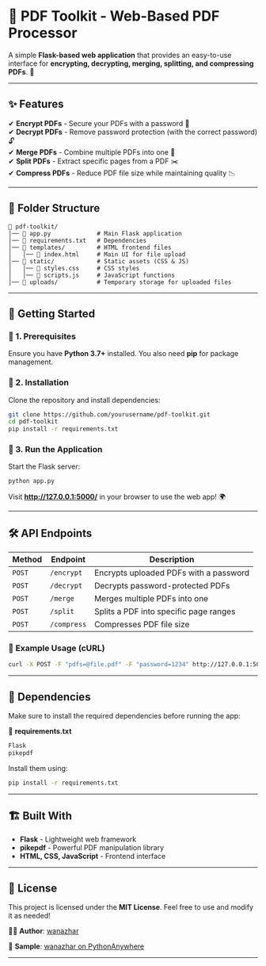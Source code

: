 # 📄 PDF Toolkit - Web-Based PDF Processor  

A simple **Flask-based web application** that provides an easy-to-use interface for **encrypting, decrypting, merging, splitting, and compressing PDFs**. 🚀  

---

## ✨ Features  

✔ **Encrypt PDFs** - Secure your PDFs with a password 🔐  
✔ **Decrypt PDFs** - Remove password protection (with the correct password) 🔓  
✔ **Merge PDFs** - Combine multiple PDFs into one 📎  
✔ **Split PDFs** - Extract specific pages from a PDF ✂️  
✔ **Compress PDFs** - Reduce PDF file size while maintaining quality 📉  

---

## 📂 Folder Structure  

```
📁 pdf-toolkit/
│── 📄 app.py             # Main Flask application  
│── 📄 requirements.txt   # Dependencies  
│── 📁 templates/         # HTML frontend files  
│   │── 📄 index.html     # Main UI for file upload  
│── 📁 static/            # Static assets (CSS & JS)  
│   │── 📄 styles.css     # CSS styles  
│   │── 📄 scripts.js     # JavaScript functions  
│── 📁 uploads/           # Temporary storage for uploaded files  
```

---

## 🚀 Getting Started  

### 🔹 1. Prerequisites  

Ensure you have **Python 3.7+** installed. You also need **pip** for package management.  

### 🔹 2. Installation  

Clone the repository and install dependencies:  

```sh
git clone https://github.com/yourusername/pdf-toolkit.git
cd pdf-toolkit
pip install -r requirements.txt
```

### 🔹 3. Run the Application  

Start the Flask server:  

```sh
python app.py
```

Visit **http://127.0.0.1:5000/** in your browser to use the web app! 🌍  

---

## 🛠️ API Endpoints  

| Method | Endpoint     | Description |
|--------|-------------|-------------|
| `POST` | `/encrypt`  | Encrypts uploaded PDFs with a password |
| `POST` | `/decrypt`  | Decrypts password-protected PDFs |
| `POST` | `/merge`    | Merges multiple PDFs into one |
| `POST` | `/split`    | Splits a PDF into specific page ranges |
| `POST` | `/compress` | Compresses PDF file size |

### 📝 Example Usage (cURL)  

```sh
curl -X POST -F "pdfs=@file.pdf" -F "password=1234" http://127.0.0.1:5000/encrypt -o encrypted.zip
```

---

## 📜 Dependencies  

Make sure to install the required dependencies before running the app:  

📄 **requirements.txt**  

```txt
Flask
pikepdf
```

Install them using:  

```sh
pip install -r requirements.txt
```

---

## 🏗️ Built With  

- **Flask** - Lightweight web framework  
- **pikepdf** - Powerful PDF manipulation library  
- **HTML, CSS, JavaScript** - Frontend interface  

---

## 📜 License  

This project is licensed under the **MIT License**. Feel free to use and modify it as needed!  

👨‍💻 **Author**: [wanazhar](https://github.com/wanazhar)  

📄 **Sample**: [wanazhar on PythonAnywhere](https://wanazhar.pythonanywhere.com)  

---
